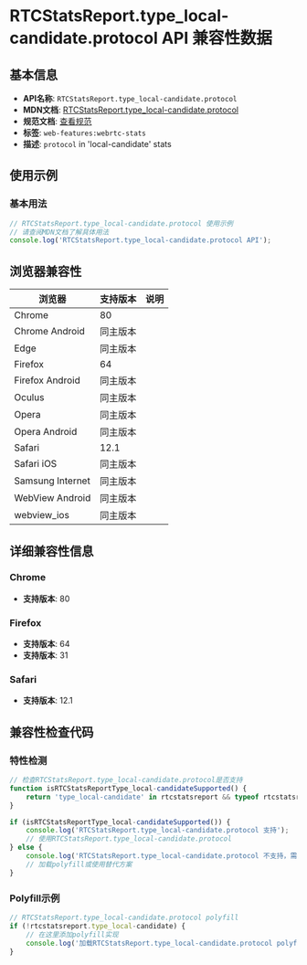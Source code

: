 # RTCStatsReport.type_local-candidate.protocol API 兼容性数据

## 基本信息

- **API名称**: `RTCStatsReport.type_local-candidate.protocol`
- **MDN文档**: [RTCStatsReport.type_local-candidate.protocol](https://developer.mozilla.org/docs/Web/API/RTCIceCandidateStats/protocol)
- **规范文档**: [查看规范](https://w3c.github.io/webrtc-stats/#dom-rtcicecandidatestats-protocol)
- **标签**: `web-features:webrtc-stats`
- **描述**: `protocol` in 'local-candidate' stats

## 使用示例

### 基本用法

```javascript
// RTCStatsReport.type_local-candidate.protocol 使用示例
// 请查阅MDN文档了解具体用法
console.log('RTCStatsReport.type_local-candidate.protocol API');
```

## 浏览器兼容性

| 浏览器 | 支持版本 | 说明 |
|--------|----------|------|
| Chrome | 80 |  |
| Chrome Android | 同主版本 |  |
| Edge | 同主版本 |  |
| Firefox | 64 |  |
| Firefox Android | 同主版本 |  |
| Oculus | 同主版本 |  |
| Opera | 同主版本 |  |
| Opera Android | 同主版本 |  |
| Safari | 12.1 |  |
| Safari iOS | 同主版本 |  |
| Samsung Internet | 同主版本 |  |
| WebView Android | 同主版本 |  |
| webview_ios | 同主版本 |  |

## 详细兼容性信息

### Chrome

- **支持版本**: 80

### Firefox

- **支持版本**: 64
- **支持版本**: 31

### Safari

- **支持版本**: 12.1

## 兼容性检查代码

### 特性检测

```javascript
// 检查RTCStatsReport.type_local-candidate.protocol是否支持
function isRTCStatsReportType_local-candidateSupported() {
    return 'type_local-candidate' in rtcstatsreport && typeof rtcstatsreport.type_local-candidate === 'function';
}

if (isRTCStatsReportType_local-candidateSupported()) {
    console.log('RTCStatsReport.type_local-candidate.protocol 支持');
    // 使用RTCStatsReport.type_local-candidate.protocol
} else {
    console.log('RTCStatsReport.type_local-candidate.protocol 不支持，需要polyfill');
    // 加载polyfill或使用替代方案
}
```

### Polyfill示例

```javascript
// RTCStatsReport.type_local-candidate.protocol polyfill
if (!rtcstatsreport.type_local-candidate) {
    // 在这里添加polyfill实现
    console.log('加载RTCStatsReport.type_local-candidate.protocol polyfill');
}
```

